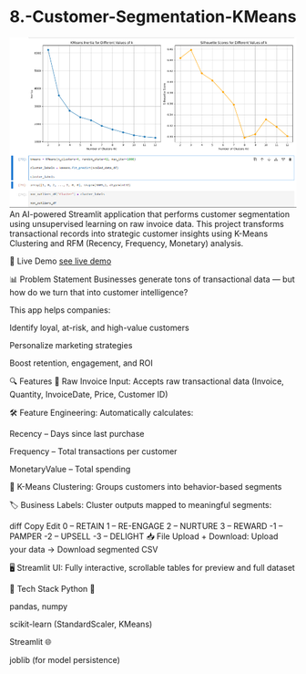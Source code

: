 # 8.-Customer-Segmentation-KMeans

![screenshot](img/2.png)
An AI-powered Streamlit application that performs customer segmentation using unsupervised learning on raw invoice data. This project transforms transactional records into strategic customer insights using K-Means Clustering and RFM (Recency, Frequency, Monetary) analysis.

🚀 Live Demo
[see live demo](https://custumersegmentationbyzaidnaeem.streamlit.app/)

📊 Problem Statement
Businesses generate tons of transactional data — but how do we turn that into customer intelligence?

This app helps companies:

Identify loyal, at-risk, and high-value customers

Personalize marketing strategies

Boost retention, engagement, and ROI

🔍 Features
🧾 Raw Invoice Input: Accepts raw transactional data (Invoice, Quantity, InvoiceDate, Price, Customer ID)

🛠️ Feature Engineering: Automatically calculates:

Recency – Days since last purchase

Frequency – Total transactions per customer

MonetaryValue – Total spending

🤖 K-Means Clustering: Groups customers into behavior-based segments

🏷️ Business Labels: Cluster outputs mapped to meaningful segments:

diff
Copy
Edit
0 – RETAIN
1 – RE-ENGAGE
2 – NURTURE
3 – REWARD
-1 – PAMPER
-2 – UPSELL
-3 – DELIGHT
📥 File Upload + Download: Upload your data → Download segmented CSV

🖥️ Streamlit UI: Fully interactive, scrollable tables for preview and full dataset

🧰 Tech Stack
Python 🐍

pandas, numpy

scikit-learn (StandardScaler, KMeans)

Streamlit 🌐

joblib (for model persistence)
